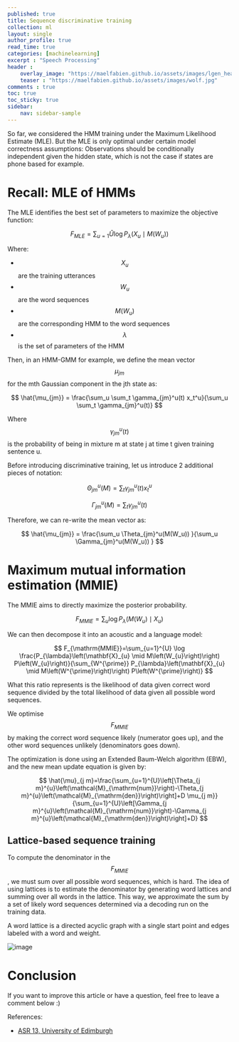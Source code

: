```yaml
---
published: true
title: Sequence discriminative training
collection: ml
layout: single
author_profile: true
read_time: true
categories: [machinelearning]
excerpt : "Speech Processing"
header :
    overlay_image: "https://maelfabien.github.io/assets/images/lgen_head.png"
    teaser : "https://maelfabien.github.io/assets/images/wolf.jpg"
comments : true
toc: true
toc_sticky: true
sidebar:
    nav: sidebar-sample
---
```


<script type="text/javascript" async
src="https://cdn.mathjax.org/mathjax/latest/MathJax.js?config=TeX-MML-AM_CHTML">
</script>

So far, we considered the HMM training under the Maximum Likelihood Estimate (MLE). But the MLE is only optimal under certain model correctness assumptions: Observations should be conditionally independent given the hidden state, which is not the case if states are phone based for example.

# Recall: MLE of HMMs

The MLE identifies the best set of parameters to maximize the objective function:

$$ F_{MLE} = \sum_{u=1}Û \log P_{\lambda}(X_u \mid M(W_u)) $$

Where:
- $$ X_u $$ are the training utterances
- $$ W_u $$ are the word sequences
- $$ M(W_u) $$ are the corresponding HMM to the word sequences
- $$ \lambda $$ is the set of parameters of the HMM

Then, in an HMM-GMM for example, we define the mean vector $$ \mu_{jm} $$ for the mth Gaussian component in the jth state as:

$$ \hat{\mu_{jm}} = \frac{\sum_u \sum_t \gamma_{jm}^u(t) x_t^u}{\sum_u \sum_t \gamma_{jm}^u(t)} $$

Where $$ \gamma_{jm}^u(t) $$ is the probability of being in mixture m at state j at time t given training sentence u.

Before introducing discriminative training, let us introduce 2 additional pieces of notation:

$$ \Theta_{jm}^u(M) = \sum_t \gamma_{jm}^u(t) x_t^u $$

$$ \Gamma_{jm}^u(M) = \sum_t \gamma_{jm}^u(t) $$

Therefore, we can re-write the mean vector as:

$$ \hat{\mu_{jm}} = \frac{\sum_u \Theta_{jm}^u(M(W_u)) }{\sum_u \Gamma_{jm}^u(M(W_u)) } $$

# Maximum mutual information estimation (MMIE)

The MMIE aims to directly maximize the posterior probability.

$$ F_{MMIE} = \sum_u \log P_{\lambda}(M(W_u) \mid X_u) $$

We can then decompose it into an acoustic and a language model:

$$ F_{\mathrm{MMIE}}=\sum_{u=1}^{U} \log \frac{P_{\lambda}\left(\mathbf{X}_{u} \mid M\left(W_{u}\right)\right) P\left(W_{u}\right)}{\sum_{W^{\prime}} P_{\lambda}\left(\mathbf{X}_{u} \mid M\left(W^{\prime}\right)\right) P\left(W^{\prime}\right)} $$

What this ratio represents is the likelihood of data given correct word sequence divided by the total likelihood of data given all possible word sequences.

We optimise $$ F_{MMIE} $$ by making the correct word sequence likely (numerator goes up), and the other word sequences unlikely (denominators goes down).

The optimization is done using an Extended Baum-Welch algorithm (EBW), and the new mean update equation is given by:

$$ \hat{\mu}_{j m}=\frac{\sum_{u=1}^{U}\left[\Theta_{j m}^{u}\left(\mathcal{M}_{\mathrm{num}}\right)-\Theta_{j m}^{u}\left(\mathcal{M}_{\mathrm{den}}\right)\right]+D \mu_{j m}}{\sum_{u=1}^{U}\left[\Gamma_{j m}^{u}\left(\mathcal{M}_{\mathrm{num}}\right)-\Gamma_{j m}^{u}\left(\mathcal{M}_{\mathrm{den}}\right)\right]+D} $$

## Lattice-based sequence training

To compute the denominator in the $$ F_{MMIE} $$, we must sum over all possible word sequences, which is hard. The idea of using lattices is to estimate the denominator by generating word lattices and summing over all words in the lattice. This way, we approximate the sum by a set of likely word sequences determined via a decoding run on the training data.

A word lattice is a directed acyclic graph with a single start point and edges labeled with a word and weight.




![image](https://maelfabien.github.io/assets/images/asr_58.png)

# Conclusion

If you want to improve this article or have a question, feel free to leave a comment below :)

References:
- [ASR 13, University of Edimburgh](http://www.inf.ed.ac.uk/teaching/courses/asr/2019-20/asr13-seq.pdf)
